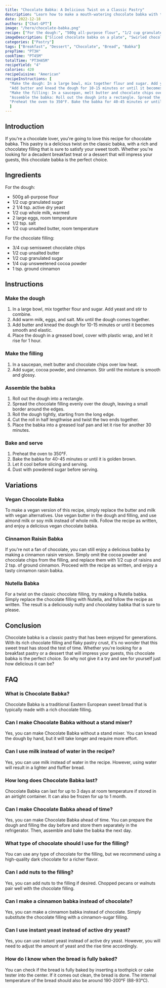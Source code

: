 ```yaml
---
title: "Chocolate Babka: A Delicious Twist on a Classic Pastry"
description: "Learn how to make a mouth-watering chocolate babka with this easy-to-follow recipe. Perfect for breakfast or dessert, this sweet treat is sure to please any chocolate lover!"
date: 2022-12-18
authors: ["Chat-GPT"]
image: "/hero/chocolate-babka.png"
recipe: ["For the dough:", "500g all-purpose flour", "1/2 cup granulated sugar", "2 1/4 tsp. active dry yeast", "1/2 cup whole milk, warmed", "2 large eggs, room temperature", "1/2 tsp. salt", "1/2 cup unsalted butter, room temperature", "For the chocolate filling:", "3/4 cup semisweet chocolate chips", "1/2 cup unsalted butter", "1/2 cup granulated sugar", "1/4 cup unsweetened cocoa powder", "1 tsp. ground cinnamon"]
imageDescription: ["Sliced chocolate babka on a plate", "Swirled chocolate filling", "Golden brown pastry crust", "Dusted with powdered sugar"]  
categories: ["Pastry"]
tags: ["Breakfast", "Dessert", "Chocolate", "Bread", "Babka"]
prepTime: "PT3H"
cookTime: "PT45M"
totalTime: "PT3H45M"
recipeYield: "4"
calories: 420
recipeCuisine: "American"
recipeInstructions: [
  "Make the dough: In a large bowl, mix together flour and sugar. Add yeast and stir to combine. Add warm milk, eggs, and salt. Mix until the dough comes together.",
  "Add butter and knead the dough for 10-15 minutes or until it becomes smooth and elastic. Place the dough in a greased bowl, cover with plastic wrap, and let it rise for 1 hour.",
  "Make the filling: In a saucepan, melt butter and chocolate chips over low heat. Add sugar, cocoa powder, and cinnamon. Stir until the mixture is smooth and glossy.",
  "Assemble the babka: Roll out the dough into a rectangle. Spread the chocolate filling evenly over the dough, leaving a small border around the edges. Roll the dough tightly, starting from the long edge. Cut the roll in half lengthwise and twist the two ends together. Place the babka into a greased loaf pan and let it rise for another 30 minutes.",
  "Preheat the oven to 350°F. Bake the babka for 40-45 minutes or until it is golden brown. Let it cool before slicing and serving. Dust with powdered sugar before serving."
  ]
---
```


## Introduction

If you're a chocolate lover, you're going to love this recipe for chocolate babka. This pastry is a delicious twist on the classic babka, with a rich and chocolatey filling that is sure to satisfy your sweet tooth. Whether you're looking for a decadent breakfast treat or a dessert that will impress your guests, this chocolate babka is the perfect choice.

## Ingredients

For the dough:
- 500g all-purpose flour
- 1/2 cup granulated sugar
- 2 1/4 tsp. active dry yeast
- 1/2 cup whole milk, warmed
- 2 large eggs, room temperature
- 1/2 tsp. salt
- 1/2 cup unsalted butter, room temperature

For the chocolate filling:
- 3/4 cup semisweet chocolate chips
- 1/2 cup unsalted butter
- 1/2 cup granulated sugar
- 1/4 cup unsweetened cocoa powder
- 1 tsp. ground cinnamon

## Instructions

### Make the dough

1. In a large bowl, mix together flour and sugar. Add yeast and stir to combine.
2. Add warm milk, eggs, and salt. Mix until the dough comes together.
3. Add butter and knead the dough for 10-15 minutes or until it becomes smooth and elastic.
4. Place the dough in a greased bowl, cover with plastic wrap, and let it rise for 1 hour.

### Make the filling

1. In a saucepan, melt butter and chocolate chips over low heat.
2. Add sugar, cocoa powder, and cinnamon. Stir until the mixture is smooth and glossy.

### Assemble the babka

1. Roll out the dough into a rectangle.
2. Spread the chocolate filling evenly over the dough, leaving a small border around the edges.
3. Roll the dough tightly, starting from the long edge.
4. Cut the roll in half lengthwise and twist the two ends together.
5. Place the babka into a greased loaf pan and let it rise for another 30 minutes.

### Bake and serve

1. Preheat the oven to 350°F.
2. Bake the babka for 40-45 minutes or until it is golden brown.
3. Let it cool before slicing and serving.
4. Dust with powdered sugar before serving.

## Variations

### Vegan Chocolate Babka

To make a vegan version of this recipe, simply replace the butter and milk with vegan alternatives. Use vegan butter in the dough and filling, and use almond milk or soy milk instead of whole milk. Follow the recipe as written, and enjoy a delicious vegan chocolate babka.

### Cinnamon Raisin Babka

If you're not a fan of chocolate, you can still enjoy a delicious babka by making a cinnamon raisin version. Simply omit the cocoa powder and chocolate chips from the filling, and replace them with 1/2 cup of raisins and 2 tsp. of ground cinnamon. Proceed with the recipe as written, and enjoy a tasty cinnamon raisin babka.

### Nutella Babka

For a twist on the classic chocolate filling, try making a Nutella babka. Simply replace the chocolate filling with Nutella, and follow the recipe as written. The result is a deliciously nutty and chocolatey babka that is sure to please.

## Conclusion

Chocolate babka is a classic pastry that has been enjoyed for generations. With its rich chocolate filling and flaky pastry crust, it's no wonder that this sweet treat has stood the test of time. Whether you're looking for a breakfast pastry or a dessert that will impress your guests, this chocolate babka is the perfect choice. So why not give it a try and see for yourself just how delicious it can be?

## FAQ

### What is Chocolate Babka?

Chocolate Babka is a traditional Eastern European sweet bread that is typically made with a rich chocolate filling.

### Can I make Chocolate Babka without a stand mixer?

Yes, you can make Chocolate Babka without a stand mixer. You can knead the dough by hand, but it will take longer and require more effort.

### Can I use milk instead of water in the recipe?

Yes, you can use milk instead of water in the recipe. However, using water will result in a lighter and fluffier bread.

### How long does Chocolate Babka last?

Chocolate Babka can last for up to 3 days at room temperature if stored in an airtight container. It can also be frozen for up to 1 month.

### Can I make Chocolate Babka ahead of time?

Yes, you can make Chocolate Babka ahead of time. You can prepare the dough and filling the day before and store them separately in the refrigerator. Then, assemble and bake the babka the next day.

### What type of chocolate should I use for the filling?

You can use any type of chocolate for the filling, but we recommend using a high-quality dark chocolate for a richer flavor.

### Can I add nuts to the filling?

Yes, you can add nuts to the filling if desired. Chopped pecans or walnuts pair well with the chocolate filling.

### Can I make a cinnamon babka instead of chocolate?

Yes, you can make a cinnamon babka instead of chocolate. Simply substitute the chocolate filling with a cinnamon-sugar filling.

### Can I use instant yeast instead of active dry yeast?

Yes, you can use instant yeast instead of active dry yeast. However, you will need to adjust the amount of yeast and the rise time accordingly.

### How do I know when the bread is fully baked?

You can check if the bread is fully baked by inserting a toothpick or cake tester into the center. If it comes out clean, the bread is done. The internal temperature of the bread should also be around 190-200°F (88-93°C).
